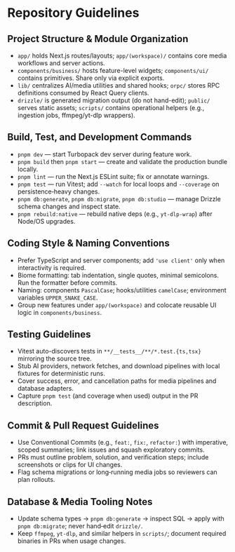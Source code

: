 # Repository Guidelines

## Project Structure & Module Organization
- `app/` holds Next.js routes/layouts; `app/(workspace)/` contains core media workflows and server actions.
- `components/business/` hosts feature-level widgets; `components/ui/` contains primitives. Share only via explicit exports.
- `lib/` centralizes AI/media utilities and shared hooks; `orpc/` stores RPC definitions consumed by React Query clients.
- `drizzle/` is generated migration output (do not hand-edit); `public/` serves static assets; `scripts/` contains operational helpers (e.g., ingestion jobs, ffmpeg/yt-dlp wrappers).

## Build, Test, and Development Commands
- `pnpm dev` — start Turbopack dev server during feature work.
- `pnpm build` then `pnpm start` — create and validate the production bundle locally.
- `pnpm lint` — run the Next.js ESLint suite; fix or annotate warnings.
- `pnpm test` — run Vitest; add `--watch` for local loops and `--coverage` on persistence‑heavy changes.
- `pnpm db:generate`, `pnpm db:migrate`, `pnpm db:studio` — manage Drizzle schema changes and inspect state.
- `pnpm rebuild:native` — rebuild native deps (e.g., `yt-dlp-wrap`) after Node/OS upgrades.

## Coding Style & Naming Conventions
- Prefer TypeScript and server components; add `'use client'` only when interactivity is required.
- Biome formatting: tab indentation, single quotes, minimal semicolons. Run the formatter before commits.
- Naming: components `PascalCase`; hooks/utilities `camelCase`; environment variables `UPPER_SNAKE_CASE`.
- Group new features under `app/(workspace)` and colocate reusable UI logic in `components/business`.

## Testing Guidelines
- Vitest auto-discovers tests in `**/__tests__/**/*.test.{ts,tsx}` mirroring the source tree.
- Stub AI providers, network fetches, and download pipelines with local fixtures for deterministic runs.
- Cover success, error, and cancellation paths for media pipelines and database adapters.
- Capture `pnpm test` (and coverage when used) output in the PR description.

## Commit & Pull Request Guidelines
- Use Conventional Commits (e.g., `feat:`, `fix:`, `refactor:`) with imperative, scoped summaries; link issues and squash exploratory commits.
- PRs must outline problem, solution, and verification steps; include screenshots or clips for UI changes.
- Flag schema migrations or long‑running media jobs so reviewers can plan rollouts.

## Database & Media Tooling Notes
- Update schema types → `pnpm db:generate` → inspect SQL → apply with `pnpm db:migrate`; never hand‑edit `drizzle/`.
- Keep `ffmpeg`, `yt-dlp`, and similar helpers in `scripts/`; document required binaries in PRs when usage changes.

